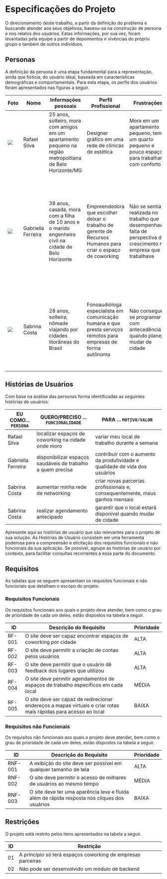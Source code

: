 # Especificações do Projeto

O direcionamento deste trabalho, a partir da definição do problema e buscando atender aos seus objetivos, baseou-se na construção de persona e nos relatos dos usuários. Estas informações, por sua vez, foram levantadas pela equipe a partir de depoimentos e vivências do próprio grupo e também de outros indivíduos.

## Personas

A definição da persona é uma etapa fundamental para a representação, ainda que fictícia, do usuário ideal, baseada em características demográficas e comportamentais. Para esta etapa, os perfis dos usuários foram apresentados nas figuras a seguir.

| Foto | Nome | Informações pessoais | Perfil Profissional | Frustrações | Interesses |
|------|------|----------------------|---------------------|-------------|------------|
| <img src='https://linxdating.files.wordpress.com/2015/02/istock_000050438842small-copy.jpg'/> | Rafael Silva | 25 anos, solteiro, mora com amigos em um apartamento pequeno na região metropolitana de Belo Horizonte/MG | Designer gráfico em uma rede de clínicas de estética | Mora em um apartamento pequeno, tem um quarto pequeno e pouco espaço para trabalhar com conforto | Explorar novos ambientes de trabalho, buscar inspirações urbanas para seu trabalho |
| <img src='https://media.glamour.com/photos/5e5e5d24a81f440008a6d948/6:7/w_853,h_996,c_limit/GettyImages-925102080.jpg'/> | Gabriella Ferreira | 38 anos, casada, mora com a filha de 10 anos e o marido engenheiro civil na cidade de Belo Horizonte | Empreendedora que escolher deixar o trabalho de gerente de Recursos Humanos para criar o espaço de coworking | Não se sentia realizada no trabalho que desempenhava, falta de perspectiva de crescimento na empresa que trabalhava  | Continuar trabalhando com pessoas ajudando-as ao disponibilizar espaços de trabalho com ambientes leves que ajudem na produtividade, vê a crescente procura por espaços de trabalho compartilhado  |
<img src='https://user-images.githubusercontent.com/36122235/205072024-3500bd88-2d5a-4fd4-b81b-656cd8eccf79.png'/>| Sabrina Costa | 28 anos, solteira, nômade viajando por cidades litorâneas do Brasil | Fonoaudióloga especialista em comunicação humana e que presta serviços remotos para empresas de forma autônoma | Não consegue se programar com antecedência quando planeja mudar de cidade | Encontrar espaços de coworking em nas cidades litorâneas em que tem interesse de morar e trabalhar, procurar descontos para longas estadias |

## Histórias de Usuários

Com base na análise das personas forma identificadas as seguintes histórias de usuários:

|EU COMO... `PERSONA`| QUERO/PRECISO ... `FUNCIONALIDADE` |PARA ... `MOTIVO/VALOR`                 |
|--------------------|------------------------------------|----------------------------------------|
|Rafael Silva  | localizar espaços de coworking na cidade onde moro          | variar meu local de trabalho durante a semana               |
|Gabriella Ferreira       | disponibilizar espaços saudáveis de trabalho a quem precisa                 | contribuir com o aumento da produtividade e qualidade de vida dos usuários |
|Sabrina Costa  | aumentar minha rede de networking          | criar novas parcerias profissionais e, consequentemente, meus ganhos mensais  |
|Sabrina Costa  | realizar agendamento antecipado          | garantir que o local estará disponível quando mudar de cidade               |

Apresente aqui as histórias de usuário que são relevantes para o projeto de sua solução. As Histórias de Usuário consistem em uma ferramenta poderosa para a compreensão e elicitação dos requisitos funcionais e não funcionais da sua aplicação. Se possível, agrupe as histórias de usuário por contexto, para facilitar consultas recorrentes à essa parte do documento.

## Requisitos

As tabelas que se seguem apresentam os requisitos funcionais e não funcionais que detalham o escopo do projeto.

### Requisitos Funcionais

Os requisitos funcionais aos quais o projeto deve atender, bem como o grau de prioridade de cada um deles, estão dispostos na tabela a seguir.

|ID    | Descrição do Requisito  | Prioridade |
|------|-----------------------------------------|----|
|RF-001| O site deve ser capaz encontrar espaços de coworking por cidade | ALTA | 
|RF-002| O site deve permitir a criação de contas pelos usuários   | ALTA |
|RF-003| O site deve permitir que o usuário dê feedback dos lugares que utilizou | ALTA | 
|RF-004| O site deve permitir agendamentos de espaços de trabalho específicos em cada local    | MÉDIA |
|RF-005| O site deve ser capaz de redirecionar endereços a mapas virtuais e criar rotas mais rápidas para acesso ao local   | BAIXA |


### Requisitos não Funcionais

Os requisitos não funcionais aos quais o projeto deve atender, bem como o grau de prioridade de cada um deles, estão dispostos na tabela a seguir.

|ID     | Descrição do Requisito  |Prioridade |
|-------|-------------------------|----|
|RNF-001| A exibição do site deve ser possível em qualquer tamanho de tela | ALTA | 
|RNF-002| O site deve permitir o acesso de milhares de usuários ao mesmo tempo |  MÉDIA | 
|RNF-003| O site deve ter uma aparência leve e fluida além de rápida resposta nos cliques dos usuários | BAIXA | 

## Restrições

O projeto está restrito pelos itens apresentados na tabela a seguir.

|ID| Restrição                                             |
|--|-------------------------------------------------------|
|01| A princípio só terá espaços coworking de empresas parceiras |
|02| Não pode ser desenvolvido um módulo de backend        |
